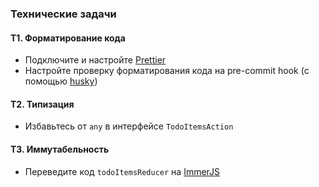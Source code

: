 ### Технические задачи

#### T1. Форматирование кода

- Подключите и настройте [Prettier](https://prettier.io/)
- Настройте проверку форматирования кода на pre-commit hook
  (с помощью [husky](https://github.com/typicode/husky))

#### T2. Типизация

- Избавьтесь от `any` в интерфейсе `TodoItemsAction`

#### T3. Иммутабельность

- Переведите код `todoItemsReducer` на [ImmerJS](https://immerjs.github.io/immer/)
